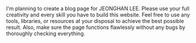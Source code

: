 I'm planning to create a blog page for JEONGHAN LEE. Please use your full creativity and every skill you have to build this website. Feel free to use any tools, libraries, or resources at your disposal to achieve the best possible result. Also, make sure the page functions flawlessly without any bugs by thoroughly checking everything.

